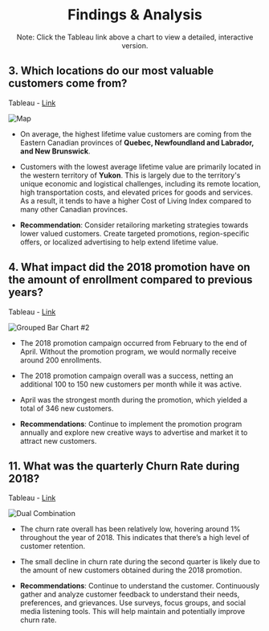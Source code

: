 <h1 align="center">Findings & Analysis</h1>



<p align="center">Note: Click the Tableau link above a chart to view a detailed, interactive version.</p> 

## 3. Which locations do our most valuable customers come from?

Tableau - [Link](https://public.tableau.com/views/Workbook2_CustomerFlightsProject/Map?:language=en-US&:sid=&:redirect=auth&:display_count=n&:origin=viz_share_link)

![Map](https://github.com/user-attachments/assets/71129b90-a508-492a-964c-3a56dec1e3df)

- On average, the highest lifetime value customers are coming from the Eastern Canadian provinces of **Quebec, Newfoundland and Labrador, and New Brunswick**.
  
- Customers with the lowest average lifetime value are primarily located in the western territory of **Yukon**. This is largely due to the territory's unique economic and logistical challenges, including its remote location, high transportation costs, and elevated prices for goods and services. As a result, it tends to have a higher Cost of Living Index compared to many other Canadian provinces.

- **Recommendation**: Consider retailoring marketing strategies towards lower valued customers. Create targeted promotions, region-specific offers, or localized advertising to help extend lifetime value. 

## 4. What impact did the 2018 promotion have on the amount of enrollment compared to previous years?

Tableau - [Link](https://public.tableau.com/views/Workbook2_CustomerFlightsProject/GroupedBarChart2?:language=en-US&:sid=&:display_count=n&:origin=viz_share_link)

![Grouped Bar Chart #2](https://github.com/user-attachments/assets/23614883-8103-4327-bdc6-c886dada2ba1)

- The 2018 promotion campaign occurred from February to the end of April. Without the promotion program, we would normally receive around 200 enrollments. 

- The 2018 promotion campaign overall was a success, netting an additional 100 to 150 new customers per month while it was active.

- April was the strongest month during the promotion, which yielded a total of 346 new customers. 

- **Recommendations**: Continue to implement the promotion program annually and explore new creative ways to advertise and market it to attract new customers.


## 11. What was the quarterly Churn Rate during 2018?

Tableau - [Link](https://public.tableau.com/views/Workbook2_CustomerFlightsProject/DualCombination?:language=en-US&:sid=&:display_count=n&:origin=viz_share_link)

![Dual Combination](https://github.com/user-attachments/assets/8fac180d-9c9b-45b9-a00f-21b408c53461)

- The churn rate overall has been relatively low, hovering around 1% throughout the year of 2018. This indicates that there’s a high level of customer retention.
  
- The small decline in churn rate during the second quarter is likely due to the amount of new customers obtained during the 2018 promotion.
  
- **Recommendations**: Continue to understand the customer. Continuously gather and analyze customer feedback to understand their needs, preferences, and grievances. Use surveys, focus groups, and social media listening tools. This will help maintain and potentially improve churn rate.

